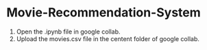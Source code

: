 # Movie-Recommendation-System

1. Open the .ipynb file in google collab.
2. Upload the movies.csv file in the centent folder of google collab.
